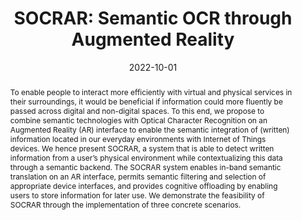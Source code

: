 ---
title: "SOCRAR: Semantic OCR through Augmented Reality"
collection: publications
permalink: /publication/2022-SOCRAR
date: 2022-10-01
venue: '12th International Conference on the Internet of Things (IoT22)'
paperurl: '/files/pdf/research/2022-SOCRAR.pdf'
link: 'https://doi.org/10.1145/3567445.3567453'
citation: 'Jannis Strecker, Kimberly García, Kenan Bektaş, Simon Mayer, and Ganesh Ramanathan. 2022. SOCRAR: Semantic OCR through Augmented Reality. In Proceedings of the 12th International Conference on the Internet of Things (IoT ’22), November 7–10, 2022, Delft, Netherlands. ACM, New York, NY, USA, 8 pages. https://doi.org/10.1145/3567445.3567453'
abstract: 'To enable people to interact more efficiently with virtual and physical services in their surroundings, it would be beneficial if information could more fluently be passed across digital and non-digital spaces. To this end, we propose to combine semantic technologies with Optical Character Recognition on an Augmented Reality (AR) interface to enable the semantic integration of (written) information located in our everyday environments with Internet of Things devices. We hence present SOCRAR, a system that is able to detect written information from a user’s physical environment while contextualizing this data through a semantic backend. The SOCRAR system enables in-band semantic translation on an AR interface, permits semantic filtering and selection of appropriate device interfaces, and provides cognitive offloading by enabling users to store information for later use. We demonstrate the feasibility of SOCRAR through the implementation of three concrete scenarios.'
---